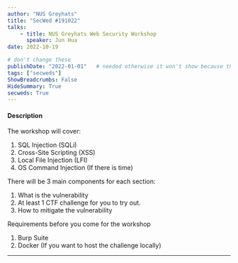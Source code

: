 ```yaml
---
author: "NUS Greyhats"
title: "SecWed #191022"
talks:
    - title: NUS Greyhats Web Security Workshop
      speaker: Jun Hua
date: 2022-10-19

# don't change these
publishDate: "2022-01-01"   # needed otherwise it won't show because the date is in the future
tags: ["secweds"]
ShowBreadcrumbs: False
HideSummary: True
secweds: True
---
```


#### Description

The workshop will cover:

1. SQL Injection (SQLi)
2. Cross-Site Scripting (XSS)
3. Local File Injection (LFI)
4. OS Command Injection (If there is time)

There will be 3 main components for each section:

1. What is the vulnerability
2. At least 1 CTF challenge for you to try out.
3. How to mitigate the vulnerability

Requirements before you come for the workshop

1. Burp Suite
2. Docker (If you want to host the challenge locally)

___
